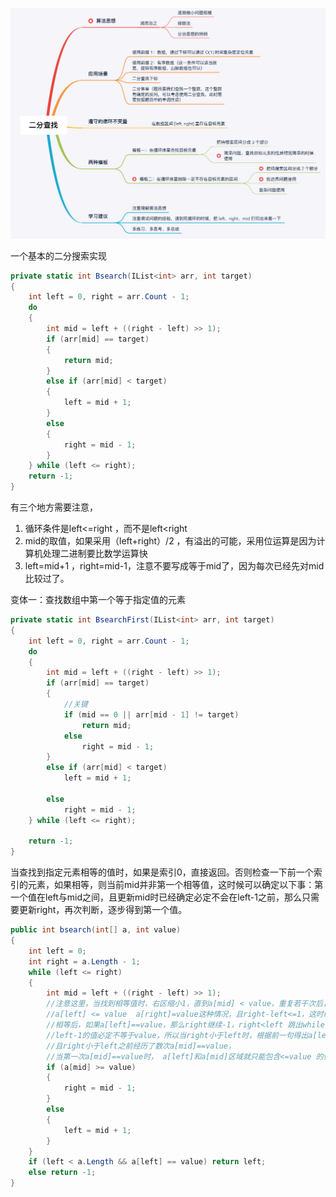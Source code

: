 ![](https://raw.githubusercontent.com/Nocye/ImageBed/master/20200819180827.png)

一个基本的二分搜索实现

```c#
private static int Bsearch(IList<int> arr, int target)
{
    int left = 0, right = arr.Count - 1;
    do
    {
        int mid = left + ((right - left) >> 1);
        if (arr[mid] == target)
        {
            return mid;
        }
        else if (arr[mid] < target)
        {
            left = mid + 1;
        }
        else
        {
            right = mid - 1;
        }
    } while (left <= right);
    return -1;
}
```

有三个地方需要注意，

1. 循环条件是left<=right ，而不是left<right
2. mid的取值，如果采用（left+right）/2 ，有溢出的可能，采用位运算是因为计算机处理二进制要比数学运算快
3. left=mid+1 ，right=mid-1，注意不要写成等于mid了，因为每次已经先对mid比较过了。



变体一：查找数组中第一个等于指定值的元素

```c#
private static int BsearchFirst(IList<int> arr, int target)
{
    int left = 0, right = arr.Count - 1;
    do
    {
        int mid = left + ((right - left) >> 1);
        if (arr[mid] == target)
        {
            //关键
            if (mid == 0 || arr[mid - 1] != target)
                return mid;
            else
                right = mid - 1;
        }
        else if (arr[mid] < target)
            left = mid + 1;

        else
            right = mid - 1;
    } while (left <= right);

    return -1;
}
```

当查找到指定元素相等的值时，如果是索引0，直接返回。否则检查一下前一个索引的元素，如果相等，则当前mid并非第一个相等值，这时候可以确定以下事：第一个值在left与mid之间，且更新mid时已经确定必定不会在left-1之前，那么只需要更新right，再次判断，逐步得到第一个值。

```c#
public int bsearch(int[] a, int value)
{
    int left = 0;
    int right = a.Length - 1;
    while (left <= right)
    {
        int mid = left + ((right - left) >> 1);
        //注意这里，当找到相等值时，右区缩小1，直到a[mid] < value，重复若干次后，会出现
        //a[left] <= value  a[right]=value这种情况，且right-left<=1，这时right再缩小一次，就会和left相等
        //相等后，如果a[left]==value，那么right继续-1，right<left 跳出while循环,同时因为之前寻找mid时a[left]
        //left-1的值必定不等于value，所以当right小于left时，根据前一句得出a[left]必定是第一个相同的值
        //且right小于left之前经历了数次a[mid]==value，
        //当第一次a[mid]==value时， a[left]和a[mid]区域就只能包含<=value 的值，包括之后的mid，如果不是==，只能是小于
        if (a[mid] >= value)
        {
            right = mid - 1;
        }
        else
        {
            left = mid + 1;
        }
    }
    if (left < a.Length && a[left] == value) return left;
    else return -1;
}
```

